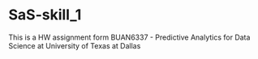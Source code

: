 # SaS-skill_1
This is a HW assignment form BUAN6337 - Predictive Analytics for Data Science at University of Texas at Dallas
